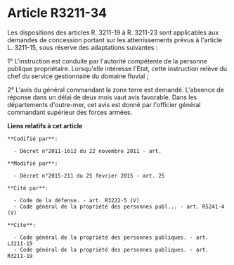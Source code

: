 # Article R3211-34

Les dispositions des articles R. 3211-19 à R. 3211-23 sont applicables aux demandes de concession portant sur les
atterrissements prévus à l'article L. 3211-15, sous réserve des adaptations suivantes : 

1° L'instruction est conduite par l'autorité compétente de la personne publique propriétaire. Lorsqu'elle intéresse l'Etat,
cette instruction relève du chef du service gestionnaire du domaine fluvial ; 

2° L'avis     du général commandant la zone terre est demandé. L'absence de réponse dans un délai de deux mois vaut avis
favorable. Dans les départements d'outre-mer, cet avis est donné par l'officier général commandant supérieur des forces
armées.

**Liens relatifs à cet article**

	**Codifié par**:

	  - Décret n°2011-1612 du 22 novembre 2011 - art.

	**Modifié par**:

	  - Décret n°2015-211 du 25 février 2015 - art. 25

	**Cité par**:

	  - Code de la défense. - art. R3222-5 (V)
	  - Code général de la propriété des personnes publ... - art. R5241-4 (V)

	**Cite**:

	  - Code général de la propriété des personnes publiques. - art. L3211-15
	  - Code général de la propriété des personnes publiques. - art. R3211-19
